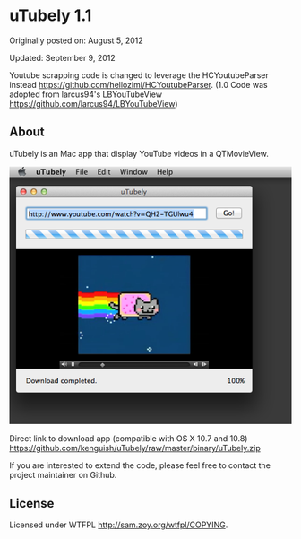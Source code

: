uTubely 1.1
======================
Originally posted on: August 5, 2012

Updated: September 9, 2012

Youtube scrapping code is changed to leverage the HCYoutubeParser instead <https://github.com/hellozimi/HCYoutubeParser>. (1.0 Code was adopted from larcus94's LBYouTubeView <https://github.com/larcus94/LBYouTubeView>)


## About

uTubely is an Mac app that display YouTube videos in a QTMovieView.


[![](http://github.com/kenguish/uTubely/raw/master/misc/screenshot.png)](http://github.com/kenguish/uTubely/raw/master/misc/screenshot.png)

Direct link to download app (compatible with OS X 10.7 and 10.8) <https://github.com/kenguish/uTubely/raw/master/binary/uTubely.zip>

If you are interested to extend the code, please feel free to contact the project maintainer on Github.

## License
Licensed under WTFPL <http://sam.zoy.org/wtfpl/COPYING>.

